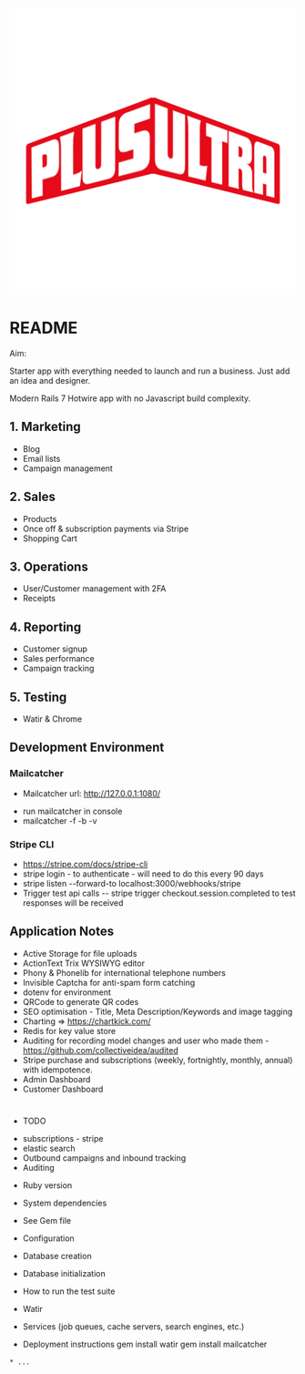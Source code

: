 ![Alt text](app/assets/images/plus_ultra.png?raw=true "Plus Ultra")

# README

Aim:

Starter app with everything needed to launch and run a business. Just add an idea and designer.

Modern Rails 7 Hotwire app with no Javascript build complexity.

## 1. Marketing

- Blog 
- Email lists
- Campaign management

## 2. Sales

- Products 
- Once off & subscription payments via Stripe
- Shopping Cart

## 3. Operations

- User/Customer management with 2FA
- Receipts

## 4. Reporting

- Customer signup 
- Sales performance 
- Campaign tracking

## 5. Testing 

- Watir & Chrome

## Development Environment

### Mailcatcher

* Mailcatcher url: http://127.0.0.1:1080/
 - run mailcatcher in console 
 - mailcatcher -f -b -v

### Stripe CLI
- https://stripe.com/docs/stripe-cli
- stripe login  - to authenticate - will need to do this every 90 days
- stripe listen --forward-to localhost:3000/webhooks/stripe
- Trigger test api calls 
-- stripe trigger checkout.session.completed to test responses will be received

## Application Notes

- Active Storage for file uploads
- ActionText Trix WYSIWYG editor
- Phony & Phonelib for international telephone numbers
- Invisible Captcha for anti-spam form catching
- dotenv for environment
- QRCode to generate QR codes
- SEO optimisation - Title, Meta Description/Keywords and image tagging
- Charting => https://chartkick.com/
- Redis for key value store
- Auditing for recording model changes and user who made them - https://github.com/collectiveidea/audited
- Stripe purchase and subscriptions (weekly, fortnightly, monthly, annual) with idempotence.
- Admin Dashboard 
- Customer Dashboard

# 
* TODO 

- subscriptions - stripe
- elastic search
- Outbound campaigns and inbound tracking
- Auditing


* Ruby version

* System dependencies
- See Gem file 

* Configuration

* Database creation

* Database initialization

* How to run the test suite
- Watir

* Services (job queues, cache servers, search engines, etc.)

* Deployment instructions
gem install watir
gem install mailcatcher 

```
* ...



